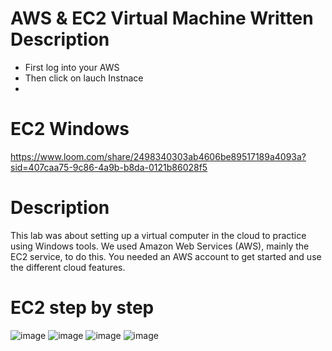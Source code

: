 # AWS & EC2 Virtual Machine Written Description 
* First log into your AWS
* Then click on lauch Instnace
* 

# EC2 Windows 
https://www.loom.com/share/2498340303ab4606be89517189a4093a?sid=407caa75-9c86-4a9b-b8da-0121b86028f5
# Description 
This lab was about setting up a virtual computer in the cloud to practice using Windows tools. We used Amazon Web Services (AWS), mainly the EC2 service, to do this. You needed an AWS account to get started and use the different cloud features. 
# EC2 step by step 
![image](https://github.com/user-attachments/assets/8fd67e21-e86b-4a12-bda9-38d80651d814)
![image](https://github.com/user-attachments/assets/abc4a438-561e-452a-bf05-c6663a20597c)
![image](https://github.com/user-attachments/assets/b6c49da0-0027-4b77-84ee-59e4ce2279f4)
![image](https://github.com/user-attachments/assets/d7fd3534-af04-4699-86b4-8f041fb6aec3)
